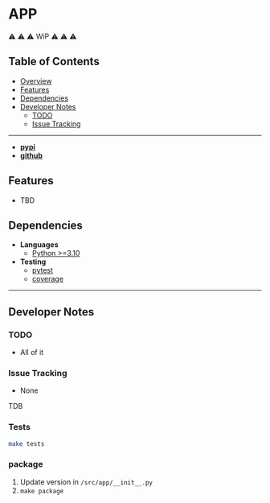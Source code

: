 # APP

:warning: :warning: :warning: WiP :warning: :warning: :warning:

## Table of Contents

- [Overview](#overview)
- [Features](#features)
- [Dependencies](#dependencies)
- [Developer Notes](#developer-notes)
  - [TODO](#todo)
  - [Issue Tracking](#issue-tracking)
  
---

- **[pypi](https://pypi.org/project/#)**
- **[github](https://github.com/#)**

## Features

- TBD

## Dependencies

- **Languages**
  - [Python >=3.10](/Dev/language/python)
- **Testing**
  - [pytest](/Dev/tools/pytest)
  - [coverage](https://coverage.readthedocs.io/en/6.4.1/cmd.html)

---

## Developer Notes

### TODO

- All of it

### Issue Tracking

- None

TDB

### Tests

```sh
make tests
```

### package

1. Update version in `/src/app/__init__.py`
2. `make package`

